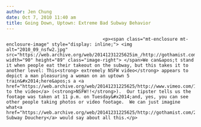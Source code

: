 ```yaml
---
author: Jen Chung
date: Oct 7, 2010 11:40 am
title: Going Down, Uptown: Extreme Bad Subway Behavior
---
```


	
										<p><span class="mt-enclosure mt-enclosure-image" style="display: inline;"> <img alt="2010_09_nsfw2.jpg" src="https://web.archive.org/web/20141231225625im_/http://gothamist.com/attachments/jen/2010_09_nsfw2.jpg" width="90" height="89" class="image-right"> </span>We can&apos;t stand it when people eat their takeout on the subway, but this takes it to another level: This<strong> extremely NSFW video</strong> appears to depict a man pleasuring a woman on an uptown 5 train&#x2014;here&apos;s a <a href="https://web.archive.org/web/20141231225625/http://www.vimeo.com/15635968">link to the video</a> (<strong>NSFW!!</strong>).  Our tipster tells us the footage was taken at 11 p.m. on Tuesday&#x2014;and, yes, you can see other people taking photos or video footage.  We can just imagine what<a href="https://web.archive.org/web/20141231225625/http://gothamist.com/2010/01/07/subway_douchery_brings_up_undergrou.php"> Subway Douchery</a> would say about all this.</p>					
										
									
				